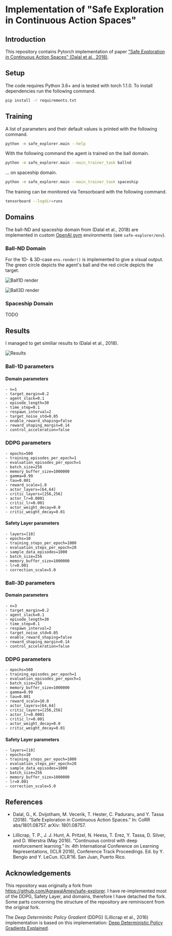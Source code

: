 # Implementation of "Safe Exploration in Continuous Action Spaces"

## Introduction

This repository contains Pytorch implementation of paper ["Safe Exploration in Continuous Action Spaces" (Dalal et al., 2018)](https://arxiv.org/pdf/1801.08757.pdf). 

## Setup

The code requires Python 3.6+ and is tested with torch 1.1.0. To install dependencies run the following command.
```sh
pip install -r requirements.txt
```

## Training

A list of parameters and their default values is printed with the following command.
```sh
python -m safe_explorer.main --help
```

With the following command the agent is trained on the ball domain.
```sh
python -m safe_explorer.main --main_trainer_task ballnd
```
... on spaceship domain.
```sh
python -m safe_explorer.main --main_trainer_task spaceship
```

The training can be monitored via Tensorboard with the following command.
```sh
tensorboard --logdir=runs
```

## Domains

The ball-ND and spaceship domain from (Dalal et al., 2018) are implemented in custom [OpenAI gym](https://gym.openai.com/) environments (see ```safe-explorer/env```).

### Ball-ND Domain

For the 1D- & 3D-case ```env.render()``` is implemented to give a visual output. The green circle depicts the agent's ball and the red circle depicts the target.

![Ball1D render](images/ball1d.png)

![Ball3D render](images/ball3d.png)

### Spaceship Domain

TODO

## Results

I managed to get similiar results to (Dalal et al., 2018).

![Results](images/results.png)

### Ball-1D parameters

#### Domain parameters

```
- n=1
- target_margin=0.2
- agent_slack=0.1
- episode_length=30
- time_step=0.1
- respawn_interval=2
- target_noise_std=0.05
- enable_reward_shaping=false
- reward_shaping_margin=0.14  
- control_acceleration=false     
```

### DDPG parameters

```
- epochs=500
- training_episodes_per_epoch=1
- evaluation_episodes_per_epoch=1
- batch_size=256
- memory_buffer_size=1000000
- gamma=0.99
- tau=0.001 
- reward_scale=1.0
- actor_layers=[64,64]
- critic_layers=[256,256]
- actor_lr=0.0001
- critic_lr=0.001
- actor_weight_decay=0.0
- critic_weight_decay=0.01
```

#### Safety Layer parameters

```
- layers=[10]
- epochs=10
- training_steps_per_epoch=1000
- evaluation_steps_per_epoch=20
- sample_data_episodes=1000
- batch_size=256
- memory_buffer_size=1000000
- lr=0.001
- correction_scale=5.0
```
### Ball-3D parameters

#### Domain parameters

```
- n=3
- target_margin=0.2
- agent_slack=0.1
- episode_length=30
- time_step=0.1
- respawn_interval=2
- target_noise_std=0.05
- enable_reward_shaping=false
- reward_shaping_margin=0.14  
- control_acceleration=false     
```

### DDPG parameters

```
- epochs=500
- training_episodes_per_epoch=1
- evaluation_episodes_per_epoch=1
- batch_size=256
- memory_buffer_size=1000000
- gamma=0.99
- tau=0.001 
- reward_scale=10.0
- actor_layers=[64,64]
- critic_layers=[256,256]
- actor_lr=0.0001
- critic_lr=0.001
- actor_weight_decay=0.0
- critic_weight_decay=0.01
```

#### Safety Layer parameters

```
- layers=[10]
- epochs=10
- training_steps_per_epoch=1000
- evaluation_steps_per_epoch=20
- sample_data_episodes=1000
- batch_size=256
- memory_buffer_size=1000000
- lr=0.001
- correction_scale=5.0
```

## References
- Dalal, G., K. Dvijotham, M. Vecerik, T. Hester, C. Paduraru, and Y. Tassa (2018). “Safe Exploration in Continuous Action Spaces.” In: CoRR abs/1801.08757. arXiv: 1801.08757.

- Lillicrap, T. P., J. J. Hunt, A. Pritzel, N. Heess, T. Erez, Y. Tassa, D. Silver, and D. Wierstra (May 2016). “Continuous control with deep reinforcement learning.” In: 4th International Conference on Learning Representations, (ICLR 2016), Conference Track Proceedings. Ed. by Y. Bengio and Y. LeCun. ICLR’16. San Juan, Puerto Rico.

## Acknowledgements

This repository was originally a fork from https://github.com/AgrawalAmey/safe-explorer. I have re-implemented most of the DDPG, Safety Layer, and domains, therefore I have detached the fork. Some parts concerning the structure of the repository are reminiscent from the original fork.

The *Deep Determinitic Policy Gradient* (DDPG) (Lillicrap et al., 2016) implementation is based on this implementation: [Deep Deterministic Policy Gradients Explained](https://towardsdatascience.com/deep-deterministic-policy-gradients-explained-2d94655a9b7b).
